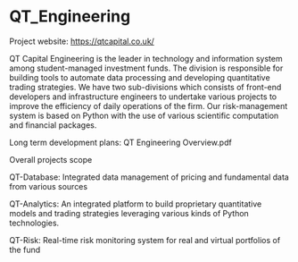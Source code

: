 # QT_Engineering

Project website: https://qtcapital.co.uk/



QT Capital Engineering is the leader in technology and information system among student-managed investment funds. The division is responsible for building tools to automate data processing and developing quantitative trading strategies. We have two sub-divisions which consists of front-end developers and infrastructure engineers to undertake various projects to improve the efficiency of daily operations of the firm. Our risk-management system is based on Python with the use of various scientific computation and financial packages.

Long term development plans: QT Engineering Overview.pdf


Overall projects scope 

QT-Database: Integrated data management of pricing and fundamental data from various sources 

QT-Analytics: An integrated platform to build proprietary quantitative models and trading strategies leveraging various kinds of Python technologies. 

QT-Risk: Real-time risk monitoring system for real and virtual portfolios of the fund

